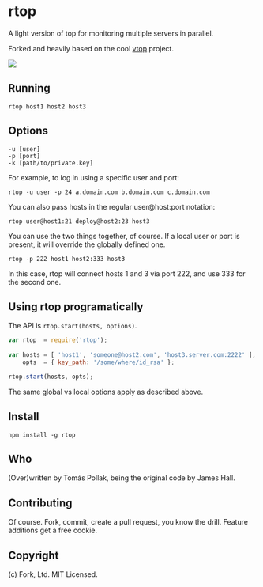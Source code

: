rtop
====

A light version of top for monitoring multiple servers in parallel.

Forked and heavily based on the cool [vtop](https://github.com/MrRio/vtop) project.

![](https://raw.githubusercontent.com/tomas/rtop/master/screenshot.jpg)

## Running

    rtop host1 host2 host3
    
## Options

    -u [user]
    -p [port]
    -k [path/to/private.key]

For example, to log in using a specific user and port:

    rtop -u user -p 24 a.domain.com b.domain.com c.domain.com

You can also pass hosts in the regular user@host:port notation:

    rtop user@host1:21 deploy@host2:23 host3

You can use the two things together, of course. If a local user or port is present, it will override the globally defined one.

    rtop -p 222 host1 host2:333 host3

In this case, rtop will connect hosts 1 and 3 via port 222, and use 333 for the second one.

## Using rtop programatically

The API is `rtop.start(hosts, options)`.

``` js
var rtop  = require('rtop');
   
var hosts = [ 'host1', 'someone@host2.com', 'host3.server.com:2222' ],
    opts  = { key_path: '/some/where/id_rsa' };

rtop.start(hosts, opts);
```

The same global vs local options apply as described above.

## Install

    npm install -g rtop

## Who

(Over)written by Tomás Pollak, being the original code by James Hall.

## Contributing

Of course. Fork, commit, create a pull request, you know the drill. Feature additions get a free cookie.

## Copyright

(c) Fork, Ltd. MIT Licensed.
